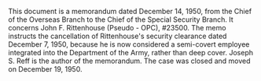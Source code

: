 This document is a memorandum dated December 14, 1950, from the Chief of the Overseas Branch to the Chief of the Special Security Branch. It concerns John F. Rittenhouse (Pseudo - OPC), #23500. The memo instructs the cancellation of Rittenhouse's security clearance dated December 7, 1950, because he is now considered a semi-covert employee integrated into the Department of the Army, rather than deep cover. Joseph S. Reff is the author of the memorandum. The case was closed and moved on December 19, 1950.
